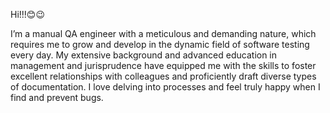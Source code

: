 Hi!!!😊😉

I’m a manual QA engineer with a meticulous and demanding nature, which requires me to grow and develop in the dynamic field of software testing every day. My extensive background and advanced education in management and jurisprudence have equipped me with the skills to foster excellent relationships with colleagues and proficiently draft diverse types of documentation. I love delving into processes and feel truly happy when I find and prevent bugs.


<!--
**MariaNikonova3101/MariaNikonova3101** is a ✨ _special_ ✨ repository because its `README.md` (this file) appears on your GitHub profile.

Here are some ideas to get you started:

- 🔭 I’m currently working on ...
- 🌱 I’m currently learning ...
- 👯 I’m looking to collaborate on ...
- 🤔 I’m looking for help with ...
- 💬 Ask me about ...
- 📫 How to reach me: ...
- 😄 Pronouns: ...
- ⚡ Fun fact: ...
-->
